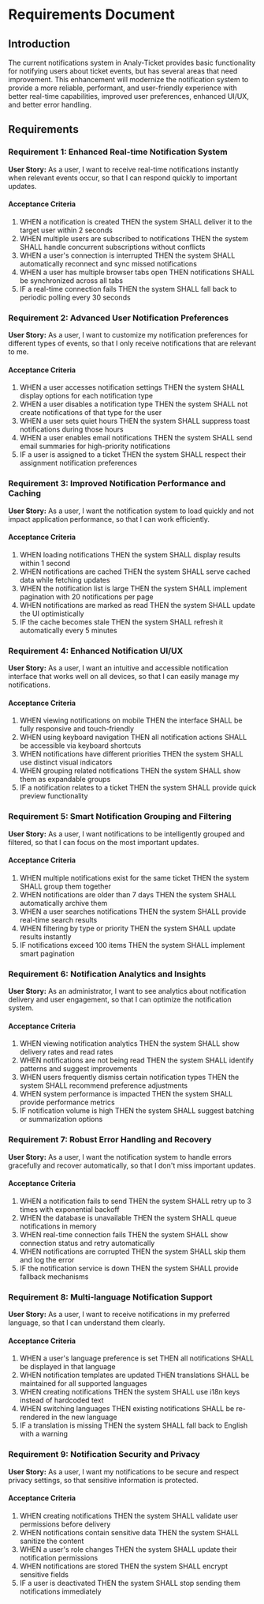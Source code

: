 # Requirements Document

## Introduction

The current notifications system in Analy-Ticket provides basic functionality for notifying users about ticket events, but has several areas that need improvement. This enhancement will modernize the notification system to provide a more reliable, performant, and user-friendly experience with better real-time capabilities, improved user preferences, enhanced UI/UX, and better error handling.

## Requirements

### Requirement 1: Enhanced Real-time Notification System

**User Story:** As a user, I want to receive real-time notifications instantly when relevant events occur, so that I can respond quickly to important updates.

#### Acceptance Criteria

1. WHEN a notification is created THEN the system SHALL deliver it to the target user within 2 seconds
2. WHEN multiple users are subscribed to notifications THEN the system SHALL handle concurrent subscriptions without conflicts
3. WHEN a user's connection is interrupted THEN the system SHALL automatically reconnect and sync missed notifications
4. WHEN a user has multiple browser tabs open THEN notifications SHALL be synchronized across all tabs
5. IF a real-time connection fails THEN the system SHALL fall back to periodic polling every 30 seconds

### Requirement 2: Advanced User Notification Preferences

**User Story:** As a user, I want to customize my notification preferences for different types of events, so that I only receive notifications that are relevant to me.

#### Acceptance Criteria

1. WHEN a user accesses notification settings THEN the system SHALL display options for each notification type
2. WHEN a user disables a notification type THEN the system SHALL not create notifications of that type for the user
3. WHEN a user sets quiet hours THEN the system SHALL suppress toast notifications during those hours
4. WHEN a user enables email notifications THEN the system SHALL send email summaries for high-priority notifications
5. IF a user is assigned to a ticket THEN the system SHALL respect their assignment notification preferences

### Requirement 3: Improved Notification Performance and Caching

**User Story:** As a user, I want the notification system to load quickly and not impact application performance, so that I can work efficiently.

#### Acceptance Criteria

1. WHEN loading notifications THEN the system SHALL display results within 1 second
2. WHEN notifications are cached THEN the system SHALL serve cached data while fetching updates
3. WHEN the notification list is large THEN the system SHALL implement pagination with 20 notifications per page
4. WHEN notifications are marked as read THEN the system SHALL update the UI optimistically
5. IF the cache becomes stale THEN the system SHALL refresh it automatically every 5 minutes

### Requirement 4: Enhanced Notification UI/UX

**User Story:** As a user, I want an intuitive and accessible notification interface that works well on all devices, so that I can easily manage my notifications.

#### Acceptance Criteria

1. WHEN viewing notifications on mobile THEN the interface SHALL be fully responsive and touch-friendly
2. WHEN using keyboard navigation THEN all notification actions SHALL be accessible via keyboard shortcuts
3. WHEN notifications have different priorities THEN the system SHALL use distinct visual indicators
4. WHEN grouping related notifications THEN the system SHALL show them as expandable groups
5. IF a notification relates to a ticket THEN the system SHALL provide quick preview functionality

### Requirement 5: Smart Notification Grouping and Filtering

**User Story:** As a user, I want notifications to be intelligently grouped and filtered, so that I can focus on the most important updates.

#### Acceptance Criteria

1. WHEN multiple notifications exist for the same ticket THEN the system SHALL group them together
2. WHEN notifications are older than 7 days THEN the system SHALL automatically archive them
3. WHEN a user searches notifications THEN the system SHALL provide real-time search results
4. WHEN filtering by type or priority THEN the system SHALL update results instantly
5. IF notifications exceed 100 items THEN the system SHALL implement smart pagination

### Requirement 6: Notification Analytics and Insights

**User Story:** As an administrator, I want to see analytics about notification delivery and user engagement, so that I can optimize the notification system.

#### Acceptance Criteria

1. WHEN viewing notification analytics THEN the system SHALL show delivery rates and read rates
2. WHEN notifications are not being read THEN the system SHALL identify patterns and suggest improvements
3. WHEN users frequently dismiss certain notification types THEN the system SHALL recommend preference adjustments
4. WHEN system performance is impacted THEN the system SHALL provide performance metrics
5. IF notification volume is high THEN the system SHALL suggest batching or summarization options

### Requirement 7: Robust Error Handling and Recovery

**User Story:** As a user, I want the notification system to handle errors gracefully and recover automatically, so that I don't miss important updates.

#### Acceptance Criteria

1. WHEN a notification fails to send THEN the system SHALL retry up to 3 times with exponential backoff
2. WHEN the database is unavailable THEN the system SHALL queue notifications in memory
3. WHEN real-time connection fails THEN the system SHALL show connection status and retry automatically
4. WHEN notifications are corrupted THEN the system SHALL skip them and log the error
5. IF the notification service is down THEN the system SHALL provide fallback mechanisms

### Requirement 8: Multi-language Notification Support

**User Story:** As a user, I want to receive notifications in my preferred language, so that I can understand them clearly.

#### Acceptance Criteria

1. WHEN a user's language preference is set THEN all notifications SHALL be displayed in that language
2. WHEN notification templates are updated THEN translations SHALL be maintained for all supported languages
3. WHEN creating notifications THEN the system SHALL use i18n keys instead of hardcoded text
4. WHEN switching languages THEN existing notifications SHALL be re-rendered in the new language
5. IF a translation is missing THEN the system SHALL fall back to English with a warning

### Requirement 9: Notification Security and Privacy

**User Story:** As a user, I want my notifications to be secure and respect privacy settings, so that sensitive information is protected.

#### Acceptance Criteria

1. WHEN creating notifications THEN the system SHALL validate user permissions before delivery
2. WHEN notifications contain sensitive data THEN the system SHALL sanitize the content
3. WHEN a user's role changes THEN the system SHALL update their notification permissions
4. WHEN notifications are stored THEN the system SHALL encrypt sensitive fields
5. IF a user is deactivated THEN the system SHALL stop sending them notifications immediately